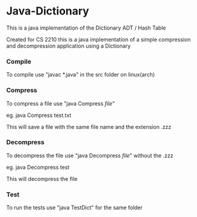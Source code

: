 # Java-Dictionary
This is a java implementation of the Dictionary ADT / Hash Table

Created for CS 2210 this is a java implementation of a simple compression and decompression application using a Dictionary

### Compile
To compile use "javac *.java" in the src folder on linux(arch)

### Compress
To compress a file use "java Compress *file*"

eg. java Compress test.txt

This will save a file with the same file name and the extension .zzz

### Decompress
To decompress the file use "java Decompress *file*" without the .zzz

eg. java Decompress test

This will decompress the file

### Test
To run the tests use "java TestDict" for the same folder
